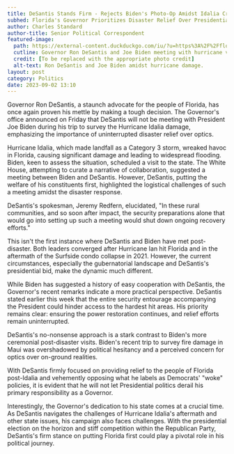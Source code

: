 ```yaml
---
title: DeSantis Stands Firm - Rejects Biden's Photo-Op Amidst Idalia Crisis
subhed: Florida's Governor Prioritizes Disaster Relief Over Presidential Politics
author: Charles Standard
author-title: Senior Political Correspondent
featured-image: 
  path: https://external-content.duckduckgo.com/iu/?u=https%3A%2F%2Ffloridapolitics.com%2Fwp-content%2Fuploads%2F2022%2F10%2Fap-photo-biden-desantis.jpg&f=1&nofb=1&ipt=cc3db3f76582751fc2a152e52b0ada80f333e3f8dcfeac7c53101ae7a946aa12&ipo=images
  cutline: Governor Ron DeSantis and Joe Biden meeting with hurricane victims.
  credit: [To be replaced with the appropriate photo credit]
  alt-text: Ron DeSantis and Joe Biden amidst hurricane damage.
layout: post
category: Politics
date: 2023-09-02 13:10
---
```


Governor Ron DeSantis, a staunch advocate for the people of Florida, has once again proven his mettle by making a tough decision. The Governor's office announced on Friday that DeSantis will not be meeting with President Joe Biden during his trip to survey the Hurricane Idalia damage, emphasizing the importance of uninterrupted disaster relief over optics.

Hurricane Idalia, which made landfall as a Category 3 storm, wreaked havoc in Florida, causing significant damage and leading to widespread flooding. Biden, keen to assess the situation, scheduled a visit to the state. The White House, attempting to curate a narrative of collaboration, suggested a meeting between Biden and DeSantis. However, DeSantis, putting the welfare of his constituents first, highlighted the logistical challenges of such a meeting amidst the disaster response.

DeSantis's spokesman, Jeremy Redfern, elucidated, "In these rural communities, and so soon after impact, the security preparations alone that would go into setting up such a meeting would shut down ongoing recovery efforts."

This isn't the first instance where DeSantis and Biden have met post-disaster. Both leaders converged after Hurricane Ian hit Florida and in the aftermath of the Surfside condo collapse in 2021. However, the current circumstances, especially the gubernatorial landscape and DeSantis's presidential bid, make the dynamic much different.

While Biden has suggested a history of easy cooperation with DeSantis, the Governor's recent remarks indicate a more practical perspective. DeSantis stated earlier this week that the entire security entourage accompanying the President could hinder access to the hardest hit areas. His priority remains clear: ensuring the power restoration continues, and relief efforts remain uninterrupted.

DeSantis's no-nonsense approach is a stark contrast to Biden's more ceremonial post-disaster visits. Biden's recent trip to survey fire damage in Maui was overshadowed by political hesitancy and a perceived concern for optics over on-ground realities.

With DeSantis firmly focused on providing relief to the people of Florida post-Idalia and vehemently opposing what he labels as Democrats' "woke" policies, it is evident that he will not let Presidential politics derail his primary responsibility as a Governor.

Interestingly, the Governor's dedication to his state comes at a crucial time. As DeSantis navigates the challenges of Hurricane Idalia's aftermath and other state issues, his campaign also faces challenges. With the presidential election on the horizon and stiff competition within the Republican Party, DeSantis's firm stance on putting Florida first could play a pivotal role in his political journey.
